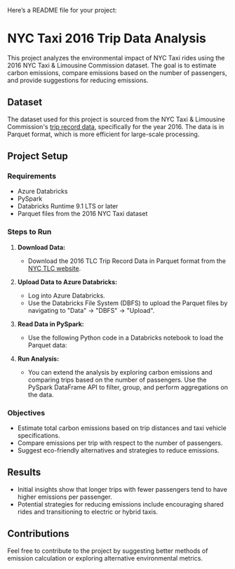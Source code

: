 Here’s a README file for your project:


# NYC Taxi 2016 Trip Data Analysis

This project analyzes the environmental impact of NYC Taxi rides using the 2016 NYC Taxi & Limousine Commission dataset. The goal is to estimate carbon emissions, compare emissions based on the number of passengers, and provide suggestions for reducing emissions.

## Dataset

The dataset used for this project is sourced from the NYC Taxi & Limousine Commission's [trip record data](https://www.nyc.gov/site/tlc/about/tlc-trip-record-data.page), specifically for the year 2016. The data is in Parquet format, which is more efficient for large-scale processing.

## Project Setup

### Requirements

- Azure Databricks
- PySpark
- Databricks Runtime 9.1 LTS or later
- Parquet files from the 2016 NYC Taxi dataset

### Steps to Run

1. **Download Data:**
   - Download the 2016 TLC Trip Record Data in Parquet format from the [NYC TLC website](https://www.nyc.gov/site/tlc/about/tlc-trip-record-data.page).
   
2. **Upload Data to Azure Databricks:**
   - Log into Azure Databricks.
   - Use the Databricks File System (DBFS) to upload the Parquet files by navigating to "Data" -> "DBFS" -> "Upload".
   
3. **Read Data in PySpark:**
   - Use the following Python code in a Databricks notebook to load the Parquet data:

4. **Run Analysis:**
   - You can extend the analysis by exploring carbon emissions and comparing trips based on the number of passengers. Use the PySpark DataFrame API to filter, group, and perform aggregations on the data.

### Objectives

- Estimate total carbon emissions based on trip distances and taxi vehicle specifications.
- Compare emissions per trip with respect to the number of passengers.
- Suggest eco-friendly alternatives and strategies to reduce emissions.

## Results

- Initial insights show that longer trips with fewer passengers tend to have higher emissions per passenger.
- Potential strategies for reducing emissions include encouraging shared rides and transitioning to electric or hybrid taxis.

## Contributions

Feel free to contribute to the project by suggesting better methods of emission calculation or exploring alternative environmental metrics.
